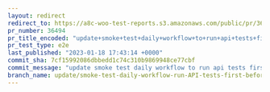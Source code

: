 ```yaml
---
layout: redirect
redirect_to: https://a8c-woo-test-reports.s3.amazonaws.com/public/pr/36494/e2e/index.html
pr_number: 36494
pr_title_encoded: "update+smoke+test+daily+workflow+to+run+api+tests+first"
pr_test_type: e2e
last_published: "2023-01-18 17:43:14 +0000"
commit_sha: 7cf15992086dbbedd1c74c310b9869948ce77cbf
commit_message: "update smoke test daily workflow to run api tests first"
branch_name: update/smoke-test-daily-workflow-run-API-tests-first-before-E2E-tests
---
```

